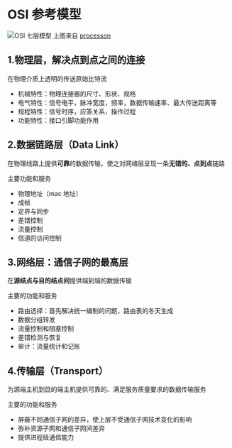 # OSI 参考模型
![OSI 七层模型](http://oq5td7hx8.bkt.clouddn.com/OSI.svg)
上图来自 [processon](https://www.processon.com/view/5aa66c2fe4b01fbdccec8917)


## 1.物理层，解决点到点之间的连接

在物理介质上透明的传送原始比特流

- 机械特性：物理连接器的尺寸、形状、规格
- 电气特性：信号电平，脉冲宽度，频率，数据传输速率、最大传送距离等
- 规程特性：信号时序，应答关系，操作过程
- 功能特性：接口引脚功能作用

## 2.数据链路层（Data Link）

在物理线路上提供**可靠**的数据传输，使之对网络层呈现一条**无错的、点到点**链路

主要功能和服务

- 物理地址（mac 地址）
- 成帧
- 定界与同步
- 差错控制
- 流量控制
- 信道的访问控制

## 3.网络层：通信子网的最高层

在**源结点与目的结点间**提供端到端的数据传输

主要的功能和服务

- 路由选择：首先解决统一编制的问题，路由表的冬天生成
- 数据分组转发
- 流量控制和阻塞控制
- 差错检测与恢复
- 审计：流量统计和记账

## 4.传输层（Transport）

为源端主机到目的端主机提供可靠的、满足服务质量要求的数据传输服务

主要的功能和服务

- 屏蔽不同通信子网的差异，使上层不受通信子网技术变化的影响
- 弥补资源子网和通信子网间差异
- 提供进程级通信能力
